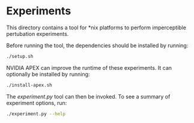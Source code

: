# Experiments

This directory contains a tool for *nix platforms to perform imperceptible pertubation experiments.

Before running the tool, the dependencies should be installed by running:
```bash
./setup.sh
```

NVIDIA APEX can improve the runtime of these experiments. It can optionally be installed by running:
```bash
./install-apex.sh
```

The *experiment.py* tool can then be invoked. To see a summary of experiment options, run:
```bash
./experiment.py --help
```